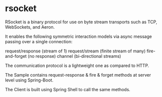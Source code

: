 # rsocket
RSocket is a binary protocol for use on byte stream transports such as TCP, WebSockets, and Aeron.

It enables the following symmetric interaction models via async message passing over a single connection:

request/response (stream of 1)
request/stream (finite stream of many)
fire-and-forget (no response)
channel (bi-directional streams)

The communication protocol is a lightweight one as compared to HTTP. 

The Sample contains request-response & fire & forget methods at server level using Spring-Boot.

The Client is built using Spring Shell to call the same methods.
